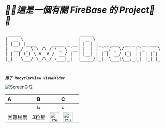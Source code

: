 #  ***🦣🐘這是一個有關 FireBase 的 Project🦣🐘***

<pre>
 _____                       _____                           __  __ _             
|  __ \                     |  __ \                         |  \/  (_)            
| |__) |____      _____ _ __| |  | |_ __ ___  __ _ _ __ ___ | \  / |_ _ __   __ _ 
|  ___/ _ \ \ /\ / / _ \ '__| |  | | '__/ _ \/ _` | '_ ` _ \| |\/| | | '_ \ / _` |
| |  | (_) \ V  V /  __/ |  | |__| | | |  __/ (_| | | | | | | |  | | | | | | (_| |
|_|   \___/ \_/\_/ \___|_|  |_____/|_|  \___|\__,_|_| |_| |_|_|  |_|_|_| |_|\__, |
                                                                             __/ |
                                                                            |___/ 
</pre>

***`用了 RecyclerView.ViewHolder`***

![ScreenGif2](https://user-images.githubusercontent.com/109954610/215160904-008e0158-c99d-4ddc-8849-fae1819f226b.gif)





A | B | C 
:-- | :--: | :--: 
[ ](https://...)| b | c 
困難程度 |  3粒星 | <img align="left" alt="GitHub" width="30px" style="padding-right:10px;" src="https://user-images.githubusercontent.com/109954610/215161672-04cec82a-1a9a-4cd6-bac7-066ea66e2ce2.gif"  /><img align="left" alt="GitHub" width="30px" style="padding-right:10px;" src="https://user-images.githubusercontent.com/109954610/215161672-04cec82a-1a9a-4cd6-bac7-066ea66e2ce2.gif"  /> 

